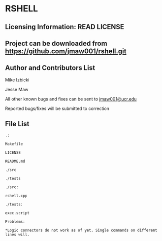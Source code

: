 RSHELL
======


Licensing Information: READ LICENSE
---
Project can be downloaded from https://github.com/jmaw001/rshell.git
----

Author and Contributors List
---------------
Mike Izbicki

Jesse Maw

All other known bugs and fixes can be sent to jmaw001@ucr.edu

Reported bugs/fixes will be submitted to correction

File List
---------
```
.:

Makefile

LICENSE

README.md

./src

./tests
```
```
./src:

rshell.cpp
```
```
./tests:

exec.script

Problems:

*Logic connectors do not work as of yet. Single commands on different lines will.


